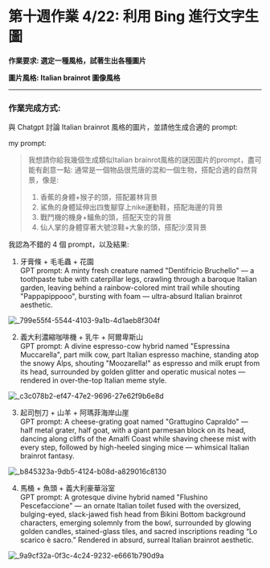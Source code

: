 # 第十週作業 4/22: 利用 Bing 進行文字生圖
**作業要求: 選定一種風格，試著生出各種圖片**

**圖片風格: Italian brainrot 圖像風格**

---

### 作業完成方式:

與 Chatgpt 討論 Italian brainrot 風格的圖片，並請他生成合適的 prompt:

my prompt: 
> 我想請你給我幾個生成類似Italian brainrot風格的謎因圖片的prompt，盡可能有創意一點:
>通常是一個物品很荒唐的混和一個生物，搭配合適的自然背景，像是:
>1. 香蕉的身體+猴子的頭，搭配叢林背景
>2. 鯊魚的身體延伸出四隻腳穿上nike運動鞋，搭配海邊的背景
>3. 戰鬥機的機身+鱷魚的頭，搭配天空的背景
>4. 仙人掌的身體穿著大號涼鞋+大象的頭，搭配沙漠背景

我認為不錯的 4 個 prompt，以及結果:

1. 牙膏條 + 毛毛蟲 + 花園 <br>
  GPT prompt: A minty fresh creature named "Dentifricio Bruchello" — a toothpaste tube with caterpillar legs, crawling through a baroque Italian garden, leaving behind a rainbow-colored mint trail while shouting "Pappapippooo", bursting with foam — ultra-absurd Italian brainrot aesthetic.

![_799e55f4-5544-4103-9a1b-4d1aeb8f304f](https://github.com/user-attachments/assets/2deabeae-496f-4f43-84e7-7e45f93be2db)

2. 義大利濃縮咖啡機 + 乳牛 + 阿爾卑斯山 <br>
   GPT prompt: A divine espresso-cow hybrid named "Espressina Muccarella", part milk cow, part Italian espresso machine, standing atop the snowy Alps, shouting "Moozarella!" as espresso and milk erupt from its head, surrounded by golden glitter and operatic musical notes — rendered in over-the-top Italian meme style.

![_c3c078b2-ef47-47e2-9696-27e62f9b6e8d](https://github.com/user-attachments/assets/831b83b8-7276-43fe-bff1-05df2f56d961)

3. 起司刨刀 + 山羊 + 阿瑪菲海岸山崖 <br>
   GPT prompt: A cheese-grating goat named "Grattugino Capraldo" — half metal grater, half goat, with a giant parmesan block on its head, dancing along cliffs of the Amalfi Coast while shaving cheese mist with every step, followed by high-heeled singing mice — whimsical Italian brainrot fantasy.

![_b845323a-9db5-4124-b08d-a829016c8130](https://github.com/user-attachments/assets/de3f0d8e-b68f-4613-a295-add729a7017b)

4. 馬桶 + 魚頭 + 義大利豪華浴室 <br>
   GPT prompt: A grotesque divine hybrid named "Flushino Pescefaccione" — an ornate Italian toilet fused with the oversized, bulging-eyed, slack-jawed fish head from Bikini Bottom background characters, emerging solemnly from the bowl, surrounded by glowing golden candles, stained-glass tiles, and sacred inscriptions reading “Lo scarico è sacro.” Rendered in absurd, surreal Italian brainrot aesthetic.

![_9a9cf32a-0f3c-4c24-9232-e6661b790d9a](https://github.com/user-attachments/assets/91e38bb3-b864-46a9-a493-e18ea1ceece8)


